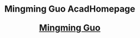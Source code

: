 
<h1 align="center">
Mingming Guo AcadHomepage

<a href="https://mingmingguo.github.io/">Mingming Guo</a>
</h1>

<div align="center">

